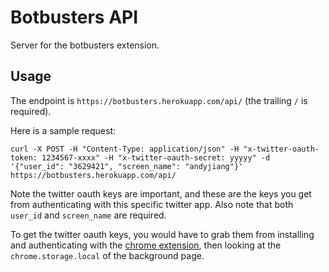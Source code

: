 # Botbusters API

Server for the botbusters extension.

## Usage

The endpoint is `https://botbusters.herokuapp.com/api/` (the trailing `/` is required).

Here is a sample request:

```
curl -X POST -H "Content-Type: application/json" -H "x-twitter-oauth-token: 1234567-xxxx" -H "x-twitter-oauth-secret: yyyyy" -d '{"user_id": "3629421", "screen_name": "andyjiang"}' https://botbusters.herokuapp.com/api/
```

Note the twitter oauth keys are important, and these are the keys you get from authenticating with this specific twitter app. Also note that both `user_id` and `screen_name` are required.

To get the twitter oauth keys, you would have to grab them from installing and authenticating with the [chrome extension](https://github.com/lambtron/botbusters-extension), then looking at the `chrome.storage.local` of the background page.

